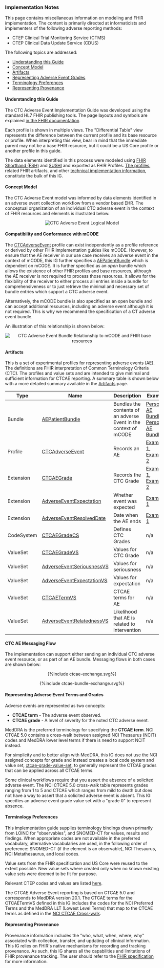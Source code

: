 ### Implementation Notes

This page contains miscellaneous information on modeling and FHIR implementation. The content is primarily directed at informaticists and implementers of the following adverse reporting methods:
* CTEP Clinical Trial Monitoring Service (CTMS)
* CTEP Clinical Data Update Service (CDUS)

The following topics are addressed:

* [Understanding this Guide](#understanding-this-guide)
* [Concept Model](#concept-model)
* [Artifacts](#artifacts)
* [Representing Adverse Event Grades](#representing-adverse-event-terms-and-grades)
* [Terminology Preferences](#terminology-preferences)
* [Representing Provenance](#representing-provenance)

#### Understanding this Guide

The CTC Adverse Event Implementation Guide was developed using the standard HL7 FHIR publishing tools. The page layouts and symbols are explained [in the FHIR documentation](https://www.hl7.org/fhir/formats.html).

Each profile is shown in multiple views. The "Differential Table" view represents the difference between the current profile and its base resource or profile. When interpreting this view, bear in mind that the immediate parent may not be a base FHIR resource, but it could be a US Core profile or another profile in this guide.

The data elements identified in this process were modeled using [FHIR Shorthand (FSH)](http://build.fhir.org/ig/HL7/fhir-shorthand/) and [SUSHI](https://github.com/FHIR/sushi) and exported as FHIR Profiles. [The profiles](artifacts.html#2), related FHIR artifacts, and other [technical implementation information](implementation.html), constitute the bulk of this IG. 


#### Concept Model

The CTC Adverse Event model was informed by data elements identified in an adverse event collection workflow from a vendor based EHR. The conceptual organization of an individual CTC adverse event in the context of FHIR resources and elements is illustrated below.

<div style="text-align: center;">
<img src="mCODE-CTCAE-ConceptModel.svg" alt="CTC Adverse Event Logical Model" />
</div>


#### Compatibility and Conformance with mCODE

The [CTCAdverseEvent] profile can exist independently as a profile reference or derived by other FHIR implementation guides like mCODE. However, to ensure that the AE receiver in our use case receives an adverse event in the context of mCODE, this IG further specifies a [AEPatientBundle] which is dependent on mCODE. It is further specified as an _open_ bundle which allows the existence of other FHIR profiles and base resources, although the AE receiver is not required to process those resources. It allows for the flexibility of the receiver to either process all entries inside a bundle for comprehensiveness or to just retrieve the minimal and necessary set of bundle entries which support a CTC adverse event.

Alternatively, the mCODE bundle is also specified as an open bundle and can accept additional resources, including an adverse event although it is not required. This is why we recommend the specification of a CT adverse event bundle.

An illustration of this relationship is shown below:

<div style="text-align: center;">
<img src="AE-mCODE-Bundle.svg" alt="CTC Adverse Event Bundle Relationship to mCODE and FHIR base resources" />
</div>


#### Artifacts
This is a set of experimental profiles for representing adverse events (AE). The definitions are FHIR interpretation of Common Terminology Criteria (CTC). The profiles and value sets and are intended to give minimal and sufficient information for CTCAE reporting. A summary table is shown below with a more detailed summary available in the [Artifacts](artifacts.html) page.

| Type       | Name                            | Description                    | Example             |
| ---------- | ------------------------------- | -----------------------------  | ------------------- |
| Bundle     | [AEPatientBundle]               | Bundles the contents of an adverse Event in the context of mCODE  | [Persona1 AE Bundle], [Persona2 AE Bundle] |
| Profile    | [CTCAdverseEvent]               | Records an AE                  | [Example 1], [Example 2] |
| Extension  | [CTCAEGrade]                    | Records the CTC Grade          | [Example 1], [Example 2] |
| Extension  | [AdverseEventExpectation]       | Whether event was expected     | [Example 1]        |
| Extension  | [AdverseEventResolvedDate]      | Date when the AE ends          | [Example 1]        |
| CodeSystem | [CTCAEGradeCS]                  | Defines CTC Grades             | n/a                |
| ValueSet   | [CTCAEGradeVS]                  | Values for CTC Grade           | n/a                |
| ValueSet   | [AdverseEventSeriousnessVS]     | Values for seriousness         | n/a                |
| ValueSet   | [AdverseEventExpectationVS]     | Values for expectation         | n/a                |
| ValueSet   | [CTCAETermVS]                   | CTCAE terms for AE             | n/a                |
| ValueSet   | [AdverseEventRelatednessVS]     | Likelihood that AE is related to intervention | n/a |


[AEPatientBundle]: StructureDefinition-ae-patient-bundle.html
[Persona1 AE Bundle]: Bundle-ae-bundle-kaitlyn-compass-trial.html
[Persona2 AE Bundle]: Bundle-ae-bundle-persona-2.html
[CTCAdverseEvent]: StructureDefinition-ctc-adverse-event.html
[CTCAEGrade]: StructureDefinition-ctcae-grade.html
[AdverseEventExpectation]: StructureDefinition-adverse-event-expectation.html
[AdverseEventResolvedDate]: StructureDefinition-adverse-event-resolved-date.html
[CTCAEGradeCS]: CodeSystem-ctcae-grade-code-system.html
[CTCAEGradeVS]: ValueSet-ctcae-grade-value-set.html
[AdverseEventSeriousnessVS]: ValueSet-adverse-event-seriousness-value-set.html
[AdverseEventExpectationVS]: ValueSet-adverse-event-expectation-value-set.html
[CTCAETermVS]: ValueSet-ctcae-term-value-set.html
[AdverseEventRelatednessVS]: ValueSet-adverse-event-relatedness-value-set.html
[Example 1]: AdverseEvent-ctc-adverse-event-example-1.html
[Example 2]: AdverseEvent-ctc-adverse-event-example-2.html

#### CTC AE Messaging Flow

The implementation can support either sending an individual CTC adverse event resource, or as part of an AE bundle. Messaging flows in both cases are shown below:

<!-- If the image below is not wrapped in a div tag, the publisher tries to wrap text around the image, which is not desired. -->
<div style="text-align: center;">{%include ctcae-exchange.svg%}</div>
<p></p>
<p></p>

<!-- **** TO DO **** include a second PlantUML file which exchanges a bundle. We need 2 of them since the adverse event resource can be requested on its own without a bundle. -->
<div style="text-align: center;">{%include ctcae-bundle-exchange.svg%}</div>
<p></p>
<p></p>


#### Representing Adverse Event Terms and Grades

Adverse events are represented as two concepts:
* **CTCAE term** - The adverse event observed.
* **CTCAE grade** - A level of severity for the noted CTC adverse event.

MedDRA is the preferred terminology for specifying the **CTCAE term**. NCI CTCAE 5.0 contains a cross-walk between assigned NCI Thesaurus (NCIT) codes and MedDRA lower level terms if there is need to support NCIT instead.

For simplicity and to better align with MedDRA, this IG does not use the NCI assigned concepts for grade and instead creates a local code system and value set, [ctcae-grade-value-set](ValueSet-ctcae-grade-value-set.html), to generally represent the CTCAE grades that can be applied across all CTCAE terms.

Some clinical workflows require that you assert the absence of a solicited adverse event. The NCI CTCAE 5.0 cross-walk table represents grades ranging from 1 to 5 and CTCAE which ranges from mild to death but does not have a way to assert that a solicited adverse event is absent. This IG specifies an adverse event grade value set with a "grade 0" to represent absence.

#### Terminology Preferences

This implementation guide supplies terminology bindings drawn primarily from LOINC for "observables", and SNOMED-CT for values, results and findings. When appropriate codes are not available in the preferred vocabulary, alternative vocabularies are used, in the following order of preference: SNOMED-CT (if the element is an observable), NCI Thesaurus, NCI Metathesaurus, and local codes.

Value sets from the FHIR specification and US Core were reused to the extent possible. New value sets where created only when no known existing value sets were deemed to be fit for purpose.

Relevant CTEP codes and values are listed [here](https://ctep.cancer.gov/protocoldevelopment/codes_values.htm).

The CTCAE Adverse Event reporting is based on CTCAE 5.0 and corresponds to MedDRA version 20.1. The CTCAE terms for the CTCAETermVS defined in this IG includes the codes for the NCI Preferred Terms and the MedDRA LLT (Lowest Level Terms) that map to the CTCAE terms as defined in the [NCI CTCAE Cross-walk](https://evs.nci.nih.gov/ftp1/CTCAE/CTCAE_5.0/NCIt_CTCAE_5.0.xlsx).

#### Representing Provenance

Provenance information includes the "who, what, when, where, why" associated with collection, transfer, and updating of clinical information. This IG relies on FHIR's native mechanisms for recording and tracking provenance. As such, this IG shares all the capabilities and limitations of FHIR provenance tracking. The user should refer to the [FHIR specification](https://www.hl7.org/fhir/provenance.html) for more information.
